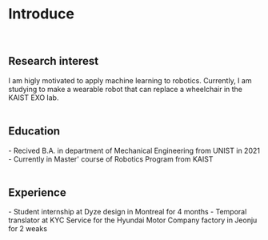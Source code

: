 <head>
<style>
mark { 
  background-color: white;
  color: rgb(51, 87, 128);
}
</style>
</head>

<h1> Introduce </h1>

<br>
<h2>Research interest</h2>
I am higly motivated to apply machine learning to robotics. Currently, I am studying to make a wearable robot that can replace a wheelchair in the KAIST EXO lab.

<br>
<br>

<h2>Education</h2>
- Recived B.A. in department of Mechanical Engineering from UNIST in 2021
- Currently in Master' course of Robotics Program from KAIST

<br>
<br>

<h2>Experience</h2>
- Student internship at Dyze design in Montreal for 4 months
- Temporal translator at KYC Service for the Hyundai Motor Company factory in Jeonju for 2 weaks

<!-- <p style="font-size:11px">Page template forked from <a href="https://github.com/evanca/quick-portfolio">evanca</a></p> -->
<!-- Remove above link if you don't want to attibute -->
